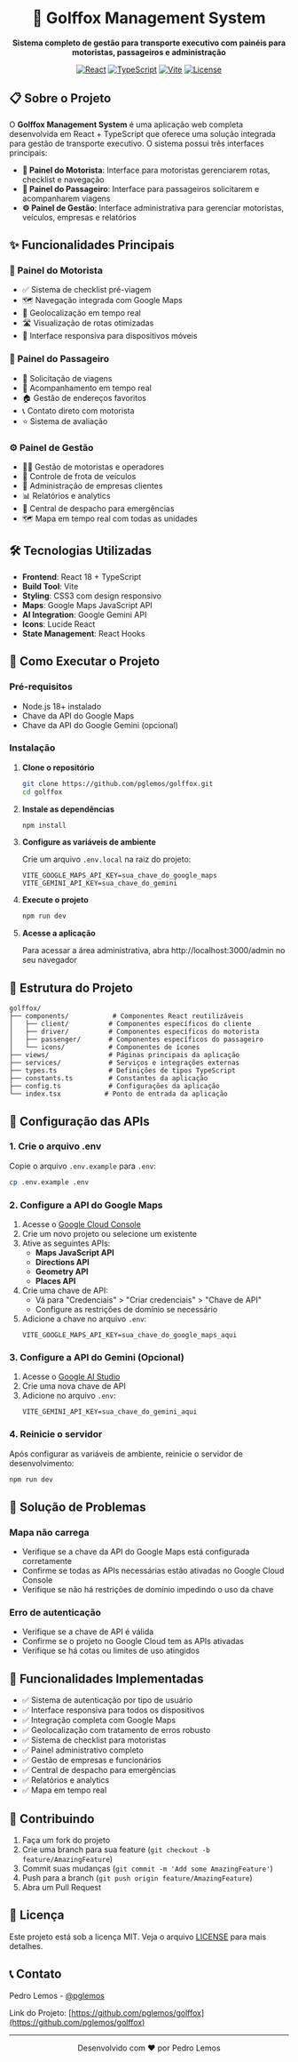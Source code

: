 <div align="center">

# 🚗 Golffox Management System

**Sistema completo de gestão para transporte executivo com painéis para motoristas, passageiros e administração**

[![React](https://img.shields.io/badge/React-18.0+-blue.svg)](https://reactjs.org/)
[![TypeScript](https://img.shields.io/badge/TypeScript-5.0+-blue.svg)](https://www.typescriptlang.org/)
[![Vite](https://img.shields.io/badge/Vite-5.0+-purple.svg)](https://vitejs.dev/)
[![License](https://img.shields.io/badge/License-MIT-green.svg)](LICENSE)

</div>

## 📋 Sobre o Projeto

O **Golffox Management System** é uma aplicação web completa desenvolvida em React + TypeScript que oferece uma solução integrada para gestão de transporte executivo. O sistema possui três interfaces principais:

- **🚗 Painel do Motorista**: Interface para motoristas gerenciarem rotas, checklist e navegação
- **👥 Painel do Passageiro**: Interface para passageiros solicitarem e acompanharem viagens
- **⚙️ Painel de Gestão**: Interface administrativa para gerenciar motoristas, veículos, empresas e relatórios

## ✨ Funcionalidades Principais

### 🚗 Painel do Motorista
- ✅ Sistema de checklist pré-viagem
- 🗺️ Navegação integrada com Google Maps
- 📍 Geolocalização em tempo real
- 🛣️ Visualização de rotas otimizadas
- 📱 Interface responsiva para dispositivos móveis

### 👥 Painel do Passageiro
- 🚖 Solicitação de viagens
- 📍 Acompanhamento em tempo real
- 🏠 Gestão de endereços favoritos
- 📞 Contato direto com motorista
- ⭐ Sistema de avaliação

### ⚙️ Painel de Gestão
- 👨‍💼 Gestão de motoristas e operadores
- 🚗 Controle de frota de veículos
- 🏢 Administração de empresas clientes
- 📊 Relatórios e analytics
- 🚨 Central de despacho para emergências
- 🗺️ Mapa em tempo real com todas as unidades

## 🛠️ Tecnologias Utilizadas

- **Frontend**: React 18 + TypeScript
- **Build Tool**: Vite
- **Styling**: CSS3 com design responsivo
- **Maps**: Google Maps JavaScript API
- **AI Integration**: Google Gemini API
- **Icons**: Lucide React
- **State Management**: React Hooks

## 🚀 Como Executar o Projeto

### Pré-requisitos
- Node.js 18+ instalado
- Chave da API do Google Maps
- Chave da API do Google Gemini (opcional)

### Instalação

1. **Clone o repositório**
   ```bash
   git clone https://github.com/pglemos/golffox.git
   cd golffox
   ```

2. **Instale as dependências**
   ```bash
   npm install
   ```

3. **Configure as variáveis de ambiente**
   
   Crie um arquivo `.env.local` na raiz do projeto:
   ```env
   VITE_GOOGLE_MAPS_API_KEY=sua_chave_do_google_maps
   VITE_GEMINI_API_KEY=sua_chave_do_gemini
   ```

4. **Execute o projeto**
   ```bash
   npm run dev
   ```

5. **Acesse a aplicação**
   
   Para acessar a área administrativa, abra http://localhost:3000/admin no seu navegador

## 📁 Estrutura do Projeto

```
golffox/
├── components/           # Componentes React reutilizáveis
│   ├── client/          # Componentes específicos do cliente
│   ├── driver/          # Componentes específicos do motorista
│   ├── passenger/       # Componentes específicos do passageiro
│   └── icons/           # Componentes de ícones
├── views/               # Páginas principais da aplicação
├── services/            # Serviços e integrações externas
├── types.ts             # Definições de tipos TypeScript
├── constants.ts         # Constantes da aplicação
├── config.ts            # Configurações da aplicação
└── index.tsx           # Ponto de entrada da aplicação
```

## 🔧 Configuração das APIs

### 1. Crie o arquivo .env

Copie o arquivo `.env.example` para `.env`:
```bash
cp .env.example .env
```

### 2. Configure a API do Google Maps

1. Acesse o [Google Cloud Console](https://console.cloud.google.com/)
2. Crie um novo projeto ou selecione um existente
3. Ative as seguintes APIs:
   - **Maps JavaScript API**
   - **Directions API**
   - **Geometry API**
   - **Places API**
4. Crie uma chave de API:
   - Vá para "Credenciais" > "Criar credenciais" > "Chave de API"
   - Configure as restrições de domínio se necessário
5. Adicione a chave no arquivo `.env`:
   ```
   VITE_GOOGLE_MAPS_API_KEY=sua_chave_do_google_maps_aqui
   ```

### 3. Configure a API do Gemini (Opcional)

1. Acesse o [Google AI Studio](https://aistudio.google.com/app/apikey)
2. Crie uma nova chave de API
3. Adicione no arquivo `.env`:
   ```
   VITE_GEMINI_API_KEY=sua_chave_do_gemini_aqui
   ```

### 4. Reinicie o servidor

Após configurar as variáveis de ambiente, reinicie o servidor de desenvolvimento:
```bash
npm run dev
```

## 🔧 Solução de Problemas

### Mapa não carrega
- Verifique se a chave da API do Google Maps está configurada corretamente
- Confirme se todas as APIs necessárias estão ativadas no Google Cloud Console
- Verifique se não há restrições de domínio impedindo o uso da chave

### Erro de autenticação
- Verifique se a chave de API é válida
- Confirme se o projeto no Google Cloud tem as APIs ativadas
- Verifique se há cotas ou limites de uso atingidos

## 🎯 Funcionalidades Implementadas

- ✅ Sistema de autenticação por tipo de usuário
- ✅ Interface responsiva para todos os dispositivos
- ✅ Integração completa com Google Maps
- ✅ Geolocalização com tratamento de erros robusto
- ✅ Sistema de checklist para motoristas
- ✅ Painel administrativo completo
- ✅ Gestão de empresas e funcionários
- ✅ Central de despacho para emergências
- ✅ Relatórios e analytics
- ✅ Mapa em tempo real

## 🤝 Contribuindo

1. Faça um fork do projeto
2. Crie uma branch para sua feature (`git checkout -b feature/AmazingFeature`)
3. Commit suas mudanças (`git commit -m 'Add some AmazingFeature'`)
4. Push para a branch (`git push origin feature/AmazingFeature`)
5. Abra um Pull Request

## 📝 Licença

Este projeto está sob a licença MIT. Veja o arquivo [LICENSE](LICENSE) para mais detalhes.

## 📞 Contato

Pedro Lemos - [@pglemos](https://github.com/pglemos)

Link do Projeto: [https://github.com/pglemos/golffox](https://github.com/pglemos/golffox)

---

<div align="center">
Desenvolvido com ❤️ por Pedro Lemos
</div>
